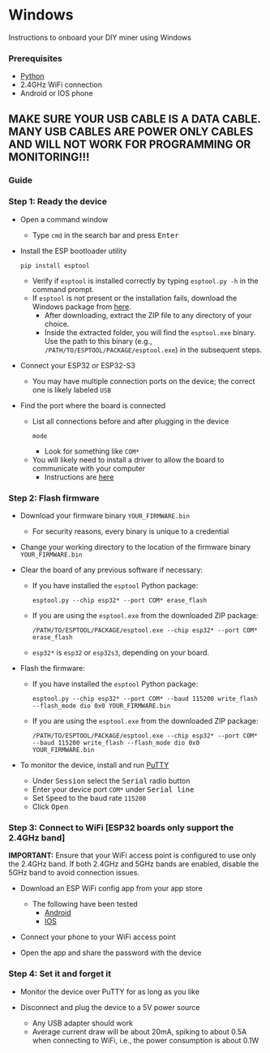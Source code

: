 # Windows

Instructions to onboard your DIY miner using Windows

### Prerequisites
* [Python](https://www.python.org/downloads/windows/)
* 2.4GHz WiFi connection
* Android or IOS phone

## MAKE SURE YOUR USB CABLE IS A DATA CABLE. MANY USB CABLES ARE POWER ONLY CABLES  AND WILL NOT WORK FOR PROGRAMMING OR MONITORING!!!

### Guide

### Step 1: Ready the device

* Open a command window
  * Type `cmd` in the search bar and press <kbd>Enter</kbd>

* Install the ESP bootloader utility
  ```
  pip install esptool
  ```
  * Verify if `esptool` is installed correctly by typing `esptool.py -h` in the command prompt.
  * If `esptool` is not present or the installation fails, download the Windows package from [here](https://github.com/espressif/esptool/releases).
    * After downloading, extract the ZIP file to any directory of your choice.
    * Inside the extracted folder, you will find the `esptool.exe` binary. Use the path to this binary (e.g., `/PATH/TO/ESPTOOL/PACKAGE/esptool.exe`) in the subsequent steps.

* Connect your ESP32 or ESP32-S3
  * You may have multiple connection ports on the device; the correct one is likely labeled `USB`

* Find the port where the board is connected
  * List all connections before and after plugging in the device
    ```
    mode
    ```
    * Look for something like `COM*`
  * You will likely need to install a driver to allow the board to communicate with your computer
    * Instructions are [here](https://docs.espressif.com/projects/esp-idf/en/v5.2.2/esp32s3/get-started/establish-serial-connection.html)

### Step 2: Flash firmware

* Download your firmware binary `YOUR_FIRMWARE.bin`
    * For security reasons, every binary is unique to a credential

* Change your working directory to the location of the firmware binary `YOUR_FIRMWARE.bin`

* Clear the board of any previous software if necessary:
  * If you have installed the `esptool` Python package:
    ```
    esptool.py --chip esp32* --port COM* erase_flash
    ```
  * If you are using the `esptool.exe` from the downloaded ZIP package:
    ```
    /PATH/TO/ESPTOOL/PACKAGE/esptool.exe --chip esp32* --port COM* erase_flash
    ```

  * `esp32*` is `esp32` or `esp32s3`, depending on your board.

* Flash the firmware:
  * If you have installed the `esptool` Python package:
    ```
    esptool.py --chip esp32* --port COM* --baud 115200 write_flash --flash_mode dio 0x0 YOUR_FIRMWARE.bin
    ```
  * If you are using the `esptool.exe` from the downloaded ZIP package:
    ```
    /PATH/TO/ESPTOOL/PACKAGE/esptool.exe --chip esp32* --port COM* --baud 115200 write_flash --flash_mode dio 0x0 YOUR_FIRMWARE.bin
    ```

* To monitor the device, install and run [PuTTY](https://www.putty.org/)
  * Under <kbd>Session</kbd> select the <kbd>Serial</kbd> radio button
  * Enter your device port `COM*` under <kbd>Serial line</kbd>
  * Set <kbd>Speed</kbd> to the baud rate `115200`
  * Click <kbd>Open</kbd>

### Step 3: Connect to WiFi [ESP32 boards only support the 2.4GHz band]

**IMPORTANT:** Ensure that your WiFi access point is configured to use only the 2.4GHz band. If both 2.4GHz and 5GHz bands are enabled, disable the 5GHz band to avoid connection issues.

* Download an ESP WiFi config app from your app store
  * The following have been tested
    * [Android](https://play.google.com/store/apps/details?id=com.techbot.smart_config)
    * [IOS](https://apps.apple.com/us/app/smartconnect-for-esp/id1592092325)

* Connect your phone to your WiFi access point

* Open the app and share the password with the device

### Step 4: Set it and forget it

* Monitor the device over PuTTY for as long as you like

* Disconnect and plug the device to a 5V power source
  * Any USB adapter should work
  * Average current draw will be about 20mA, spiking to about 0.5A when connecting to WiFi, i.e., the power consumption is about 0.1W
